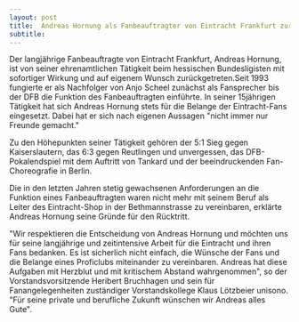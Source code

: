 ```yaml
---
layout: post
title:  Andreas Hornung als Fanbeauftragter von Eintracht Frankfurt zurückgetreten
subtitle:  
---
```


Der langjährige Fanbeauftragte von Eintracht Frankfurt, Andreas Hornung, ist von seiner ehrenamtlichen Tätigkeit beim hessischen Bundesligisten mit sofortiger Wirkung und auf eigenem Wunsch zurückgetreten.Seit 1993 fungierte er als Nachfolger von Anjo Scheel zunächst als Fansprecher bis der DFB die Funktion des Fanbeauftragten einführte. In seiner 15jährigen Tätigkeit hat sich Andreas Hornung stets für die Belange der Eintracht-Fans eingesetzt. Dabei hat er sich nach eigenen Aussagen "nicht immer nur Freunde gemacht." 

Zu den Höhepunkten seiner Tätigkeit gehören der 5:1 Sieg gegen Kaiserslautern, das 6:3 gegen Reutlingen und unvergessen, das DFB-Pokalendspiel mit dem Auftritt von Tankard und der beeindruckenden Fan-Choreografie in Berlin.  
  
Die in den letzten Jahren stetig gewachsenen Anforderungen an die Funktion eines Fanbeauftragten waren nicht mehr mit seinem Beruf als Leiter des Eintracht-Shop in der Bethmannstrasse zu vereinbaren, erklärte Andreas Hornung seine Gründe für den Rücktritt.  
  
"Wir respektieren die Entscheidung von Andreas Hornung und möchten uns für seine langjährige und zeitintensive Arbeit für die Eintracht und ihren Fans bedanken. Es ist sicherlich nicht einfach, die Wünsche der Fans und die Belange eines Proficlubs miteinander zu vereinbaren. Andreas hat diese Aufgaben mit Herzblut und mit kritischem Abstand wahrgenommen", so der Vorstandsvorsitzende Heribert Bruchhagen und sein für Fanangelegenheiten zuständiger Vorstandskollege Klaus Lötzbeier unisono. "Für seine private und berufliche Zukunft wünschen wir Andreas alles Gute".
